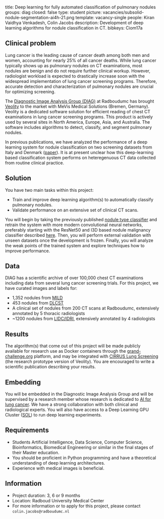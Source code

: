 title: Deep learning for fully automated classification of pulmonary nodules
groups: diag
closed: false
type: student
picture: vacancies/subsolid-nodule-segmentation-ai4h-21.png
template: vacancy-single
people: Kiran Vaidhya Venkadesh, Colin Jacobs
description: Development of deep learning algorithms for nodule classification in CT.
bibkeys: Ciom17a

## Clinical problem
Lung cancer is the leading cause of cancer death among both men and women, accounting for nearly 25% of all cancer deaths. While lung cancer typically shows up as pulmonary nodules on CT examinations, most nodules are benign and do not require further clinical workup. However, radiologist workload is expected to drastically increase soon with the widespread implementation of lung cancer screening programs. Therefore, accurate detection and characterization of pulmonary nodules are crucial for optimizing screening. 

The [Diagnostic Image Analysis Group (DIAG)](https://www.diagnijmegen.nl/) at Radboudumc has brought [Veolity](https://www.veolity.com/) to the market with MeVis Medical Solutions (Bremen, Germany). Veolity is a dedicated software solution for efficient reading of chest CT examinations in lung cancer screening programs. This product is actively used by several sites in North America, Europe, Asia, and Australia. The software includes algorithms to detect, classify, and segment pulmonary nodules.

In previous publications, we have analyzed the performance of a deep learning system for nodule classification on two screening datasets from Italy and Denmark ([paper](https://www.nature.com/articles/srep46479)). It is at present unclear how this deep-learning based classification system performs on heteregenuous CT data collected from routine clinical practice.

## Solution
You have two main tasks within this project:

* Train and improve deep learning algorithm(s) to automatically classify pulmonary nodules.
* Validate performance on an extensive set of clinical CT scans.

You will begin by taking the previously published [nodule type classifier](https://www.nature.com/articles/srep46479) and retrain the system with more modern convolutional neural networks, preferably starting with the ResNet50 and I3D based nodule malignancy classifier described [here](https://pubs.rsna.org/doi/full/10.1148/radiol.2021204433). Then, you will perform external validation with unseen datasets once the development is frozen. Finally, you will analyze the weak points of the trained system and explore techniques how to improve performance.

## Data
DIAG has a scientific archive of over 100,000 chest CT examinations including data from several lung cancer screening trials. For this project, we have curated images and labels for:

* 1,352 nodules from [MILD](https://www.ncbi.nlm.nih.gov/pmc/articles/PMC6637372/)
* 453 nodules from [DLCST](https://pubmed.ncbi.nlm.nih.gov/26485620/)
* A clinical set of nodules from 200 CT scans at Radboudumc, extensively annotated by 5 thoracic radiologists
* ~1200 nodules from [LIDC/IDRI](https://pubmed.ncbi.nlm.nih.gov/21452728/), extensively annotated by 4 radiologists
	
## Results
The algorithm(s) that come out of this project will be made publicly available for research use as Docker containers through the [grand-challenge.org](https://grand-challenge.org/algorithms/) platform, and may be integrated with [CIRRUS Lung Screening](https://www.diagnijmegen.nl/software/cirruslungs/) (the research prototype version of Veolity). You are encouraged to write a scientific publication describing your results.

## Embedding
You will be embedded in the Diagnostic Image Analysis Group and will be supervised by a research member whose research is dedicated to [AI for lung cancer](https://www.diagnijmegen.nl/research/lung-cancer-image-analysis/). We have a strong collaboration with both clinical and radiological experts. You will also have access to a Deep Learning GPU Cluster ([SOL](https://www.diagnijmegen.nl/software/sol/)) to run deep learning experiments.

## Requirements 
- Students Artificial Intelligence, Data Science, Computer Science, Bioinformatics, Biomedical Engineering or similar in the final stages of their Master education. 
- You should be proficient in Python programming and have a theoretical understanding of deep learning architectures.
- Experience with medical images is beneficial.

## Information 
- Project duration: 3, 6 or 9 months 
- Location: Radboud University Medical Center 
- For more information or to apply for this project, please contact `colin.jacobs@radboudumc.nl`
